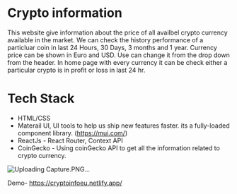 # Crypto information
This website give information about the price of all availbel crypto currency available in the market.
We can check the history performance of a particluar coin in last 24 Hours, 30 Days, 3 months and 1 year.
Currency price can be shown in Euro and USD. Use can change it from the drop down from the header.
In home page with every currency it can be check either a particular crypto is in profit or loss in last 24 hr.

# Tech Stack
- HTML/CSS 
- Materail UI, UI tools to help us ship new features faster. its a fully-loaded component library. (https://mui.com/)
- ReactJs - React Router, Context API
- CoinGecko - Using coinGecko API to get all the information related to crypto currency. 


![Uploading Capture.PNG…]()


Demo- https://cryptoinfoeu.netlify.app/

